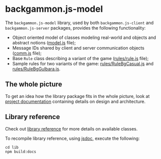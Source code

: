 # backgammon.js-model

The `backgammon.js-model` library, used by both `backgammon.js-client` and `backgammon.js-server` packages, provides the following functionality:

- Object oriented model of classes modeling real-world and objects and abstract notions ([model.js](model.js) file);
- Message IDs shared by client and server communication objects ([comm.js](comm.js) file);
- Base `Rule` class describing a variant of the game ([rules/rule.js](rules/rule.js) file);
- Sample rules for two variants of the game: [rules/RuleBgCasual.js](rules/RuleBgCasual.js) and [rules/RuleBgGulbara.js](rules/RuleBgGulbara.js).

## The whole picture

To get an idea how the library package fits in the whole picture, look at 
[project documentation](docs/design.md) containing details on design and architecture.

## Library reference 

Check out [library reference](https://cdn.rawgit.com/quasoft/backgammonjs/master/docs/lib/index.html) for more details on available classes.

To recompile library reference, using [jsdoc](http://usejsdoc.org/), execute the following:

```
cd lib
npm build:docs
```

